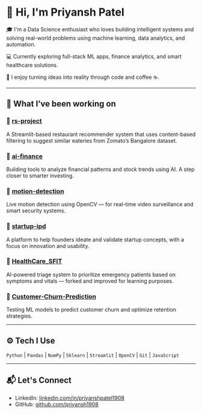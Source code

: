 # 👋 Hi, I'm Priyansh Patel

🎓 I'm a Data Science enthusiast who loves building intelligent systems and solving real-world problems using machine learning, data analytics, and automation.

💻 Currently exploring full-stack ML apps, finance analytics, and smart healthcare solutions.

🚀 I enjoy turning ideas into reality through code and coffee ☕.

---

## 🧠 What I’ve been working on

### 🔹 [rs-project](https://github.com/priyansh1908/rs-project)
A Streamlit-based restaurant recommender system that uses content-based filtering to suggest similar eateries from Zomato’s Bangalore dataset.

### 🔹 [ai-finance](https://github.com/priyansh1908/ai-finance)
Building tools to analyze financial patterns and stock trends using AI. A step closer to smarter investing.

### 🔹 [motion-detection](https://github.com/priyansh1908/motion-detection)
Live motion detection using OpenCV — for real-time video surveillance and smart security systems.

### 🔹 [startup-ipd](https://github.com/priyansh1908/startup-ipd)
A platform to help founders ideate and validate startup concepts, with a focus on innovation and usability.

### 🔹 [HealthCare_SFIT](https://github.com/priyansh1908/HealthCare_SFIT)
AI-powered triage system to prioritize emergency patients based on symptoms and vitals — forked and improved for learning purposes.

### 🔹 [Customer-Churn-Prediction](https://github.com/priyansh1908/Customer-Churn-Prediction)
Testing ML models to predict customer churn and optimize retention strategies.

---

## ⚙️ Tech I Use

`Python` | `Pandas` | `NumPy` | `Sklearn` | `Streamlit` | `OpenCV` | `Git` | `JavaScript`

---

## 📬 Let's Connect

- LinkedIn: [linkedin.com/in/priyanshpatel1908](www.linkedin.com/in/priyanshpatel1908)
- GitHub: [github.com/priyansh1908](https://github.com/priyansh1908)

